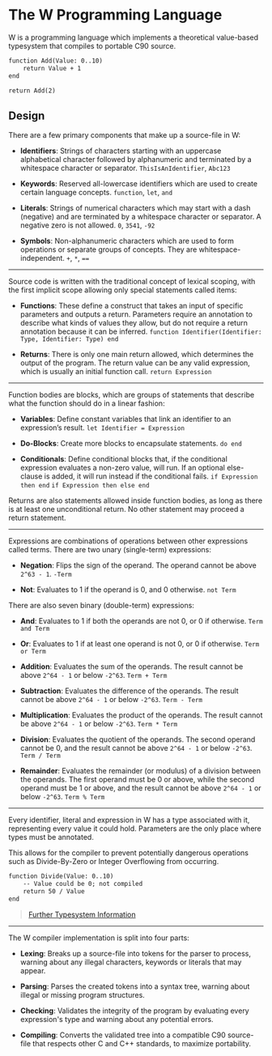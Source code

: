 # The W Programming Language
W is a programming language which implements a theoretical value-based typesystem that compiles to portable C90 source.

```txt
function Add(Value: 0..10)
	return Value + 1
end

return Add(2)
```

## Design
There are a few primary components that make up a source-file in W:

* **Identifiers**: Strings of characters starting with an uppercase alphabetical character followed by alphanumeric and terminated by a whitespace character or separator.
`ThisIsAnIdentifier`, `Abc123`

* **Keywords**: Reserved all-lowercase identifiers which are used to create certain language concepts.
`function`, `let`, `and`

* **Literals**: Strings of numerical characters which may start with a dash (negative) and are terminated by a whitespace character or separator. A negative zero is not allowed.
`0`, `3541`, `-92`

* **Symbols**: Non-alphanumeric characters which are used to form operations or separate groups of concepts. They are whitespace-independent.
`+`, `*`, `==`

***

Source code is written with the traditional concept of lexical scoping, with the first implicit scope allowing only special statements called items:

* **Functions**: These define a construct that takes an input of specific parameters and outputs a return. Parameters require an annotation to describe what kinds of values they allow, but do not require a return annotation because it can be inferred.
`function Identifier(Identifier: Type, Identifier: Type) end`

* **Returns**: There is only one main return allowed, which determines the output of the program. The return value can be any valid expression, which is usually an initial function call.
`return Expression`

***

Function bodies are blocks, which are groups of statements that describe what the function should do in a linear fashion:

* **Variables**: Define constant variables that link an identifier to an expression’s result.
`let Identifier = Expression`

* **Do-Blocks**: Create more blocks to encapsulate statements.
`do end`

* **Conditionals**: Define conditional blocks that, if the conditional expression evaluates a non-zero value, will run. If an optional else-clause is added, it will run instead if the conditional fails.
`if Expression then end`
`if Expression then else end`

Returns are also statements allowed inside function bodies, as long as there is at least one unconditional return. No other statement may proceed a return statement.

***

Expressions are combinations of operations between other expressions called terms. There are two unary (single-term) expressions:

* **Negation**: Flips the sign of the operand. The operand cannot be above `2^63 - 1`.
`-Term`

* **Not**: Evaluates to 1 if the operand is 0, and 0 otherwise.
`not Term`

There are also seven binary (double-term) expressions:

* **And**: Evaluates to 1 if both the operands are not 0, or 0 if otherwise.
`Term and Term`

* **Or**: Evaluates to 1 if at least one operand is not 0, or 0 if otherwise.
`Term or Term`

* **Addition**: Evaluates the sum of the operands. The result cannot be above `2^64 - 1` or below `-2^63`.
`Term + Term`

* **Subtraction**: Evaluates the difference of the operands. The result cannot be above `2^64 - 1` or below `-2^63`.
`Term - Term`

* **Multiplication**: Evaluates the product of the operands. The result cannot be above `2^64 - 1` or below `-2^63`.
`Term * Term`

* **Division**: Evaluates the quotient of the operands. The second operand cannot be 0, and the result cannot be above `2^64 - 1` or below `-2^63`.
`Term / Term`

* **Remainder**: Evaluates the remainder (or modulus) of a division between the operands. The first operand must be 0 or above, while the second operand must be 1 or above, and the result cannot be above `2^64 - 1` or below `-2^63`.
`Term % Term`

***

Every identifier, literal and expression in W has a type associated with it, representing every value it could hold. Parameters are the only place where types must be annotated.

This allows for the compiler to prevent potentially dangerous operations such as Divide-By-Zero or Integer Overflowing from occurring.

```txt
function Divide(Value: 0..10)
	-- Value could be 0; not compiled
	return 50 / Value
end
```

> [Further Typesystem Information](https://github.com/WalkerTrott/W-Lang/blob/main/Typesystem.md)

****

The W compiler implementation is split into four parts:

* **Lexing**: Breaks up a source-file into tokens for the parser to process, warning about any illegal characters, keywords or literals that may appear.

* **Parsing**: Parses the created tokens into a syntax tree, warning about illegal or missing program structures.

* **Checking**: Validates the integrity of the program by evaluating every expression's type and warning about any potential errors.

* **Compiling**: Converts the validated tree into a compatible C90 source-file that respects other C and C++ standards, to maximize portability.
